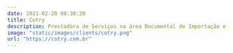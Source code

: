 ```yaml
---
date: 2021-02-20 08:30:20
title: Cotry
description: Prestadora de Serviços na área Documental de Importação e Exportação, a Cotry Logística iniciou suas atividades em 1986.
image: "static/images/clients/cotry.png"
url: "https://cotry.com.br"
---
```


